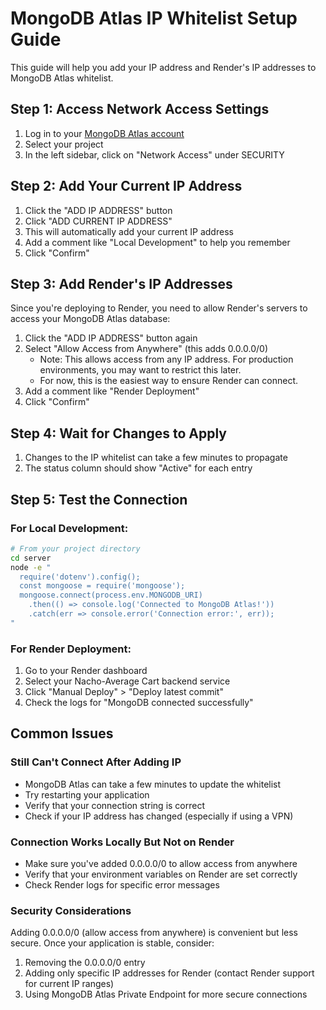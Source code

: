 # MongoDB Atlas IP Whitelist Setup Guide

This guide will help you add your IP address and Render's IP addresses to MongoDB Atlas whitelist.

## Step 1: Access Network Access Settings

1. Log in to your [MongoDB Atlas account](https://cloud.mongodb.com)
2. Select your project
3. In the left sidebar, click on "Network Access" under SECURITY

## Step 2: Add Your Current IP Address

1. Click the "ADD IP ADDRESS" button
2. Click "ADD CURRENT IP ADDRESS" 
3. This will automatically add your current IP address
4. Add a comment like "Local Development" to help you remember
5. Click "Confirm"

## Step 3: Add Render's IP Addresses

Since you're deploying to Render, you need to allow Render's servers to access your MongoDB Atlas database:

1. Click the "ADD IP ADDRESS" button again
2. Select "Allow Access from Anywhere" (this adds 0.0.0.0/0)
   - Note: This allows access from any IP address. For production environments, you may want to restrict this later.
   - For now, this is the easiest way to ensure Render can connect.
3. Add a comment like "Render Deployment"
4. Click "Confirm"

## Step 4: Wait for Changes to Apply

1. Changes to the IP whitelist can take a few minutes to propagate
2. The status column should show "Active" for each entry

## Step 5: Test the Connection

### For Local Development:
```bash
# From your project directory
cd server
node -e "
  require('dotenv').config();
  const mongoose = require('mongoose');
  mongoose.connect(process.env.MONGODB_URI)
    .then(() => console.log('Connected to MongoDB Atlas!'))
    .catch(err => console.error('Connection error:', err));
"
```

### For Render Deployment:
1. Go to your Render dashboard
2. Select your Nacho-Average Cart backend service
3. Click "Manual Deploy" > "Deploy latest commit"
4. Check the logs for "MongoDB connected successfully"

## Common Issues

### Still Can't Connect After Adding IP
- MongoDB Atlas can take a few minutes to update the whitelist
- Try restarting your application
- Verify that your connection string is correct
- Check if your IP address has changed (especially if using a VPN)

### Connection Works Locally But Not on Render
- Make sure you've added 0.0.0.0/0 to allow access from anywhere
- Verify that your environment variables on Render are set correctly
- Check Render logs for specific error messages

### Security Considerations
Adding 0.0.0.0/0 (allow access from anywhere) is convenient but less secure. Once your application is stable, consider:

1. Removing the 0.0.0.0/0 entry
2. Adding only specific IP addresses for Render (contact Render support for current IP ranges)
3. Using MongoDB Atlas Private Endpoint for more secure connections
